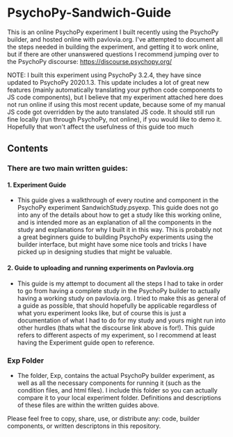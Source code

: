 # PsychoPy-Sandwich-Guide
This is an online PsychoPy experiment I built recently using the PsychoPy builder, and hosted online with pavlovia.org. I've attempted to document all the steps needed in building the experiment, and getting it to work online, but if there are other unanswered questions I recommend jumping over to the PsychoPy discourse: https://discourse.psychopy.org/

NOTE: I built this experiment using PsychoPy 3.2.4, they have since updated to PsychoPy 2020.1.3. This update includes a lot of great new features (mainly automatically translating your python code components to JS code components), but I believe that my experiment attached here does not run online if using this most recent update, because some of my manual JS code got overridden by the auto translated JS code. It should still run fine locally (run through PsychoPy, not online), if you would like to demo it. Hopefully that won't affect the usefulness of this guide too much

## Contents
### There are two main written guides:
#### 1. Experiment Guide
- This guide gives a walkthrough of every routine and component in the PsychoPy experiment SandwichStudy.psyexp. This guide does not go into any of the details about how to get a study like this working online, and is intended more as an explanation of all the components in the study and explanations for why I built it in this way. This is probably not a great beginners guide to building PsychoPy experiments using the builder interface, but might have some nice tools and tricks I have picked up in designing studies that might be valuable.

#### 2. Guide to uploading and running experiments on Pavlovia.org
- This guide is my attempt to document all the steps I had to take in order to go from having a complete study in the PsychoPy builder to actually having a working study on pavlovia.org. I tried to make this as general of a guide as possible, that should hopefully be applicable regardless of what yoru experiment looks like, but of course this is just a documentation of what I had to do for my study and yours might run into other hurdles (thats what the discourse link above is for!). This guide refers to different aspects of my experiment, so I recommend at least having the Experiment guide open to reference. 

### Exp Folder
- The folder, Exp, contains the actual PsychoPy builder experiment, as well as all the necessary components for running it (such as the condition files, and html files). I include this folder so you can actually compare it to your local experiment folder. Definitions and descriptions of these files are within the written guides above.


Please feel free to copy, share, use, or distribute any: code, builder components, or written descriptons in this repository.
